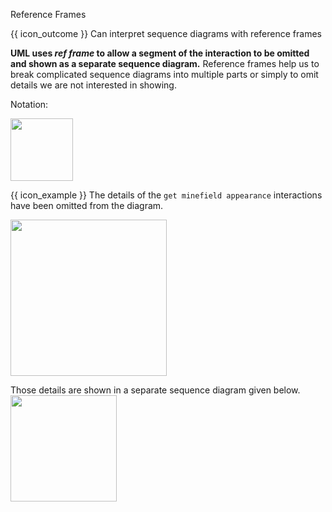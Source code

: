 <span id="title">Reference Frames</span>

<span id="prereqs"></span>

<span id="outcomes">{{ icon_outcome }} Can interpret sequence diagrams with reference frames</span>

<div id="body">

**UML uses _ref frame_ to allow a segment of the interaction to be omitted and shown as a separate sequence diagram.** Reference frames help us to break complicated sequence diagrams into multiple parts or simply to omit details we are not interested in showing.

Notation:

<img src="{{baseUrl}}/uml/sequenceDiagrams/referenceFrames/images/notation.png" height="100" />
<p/>

<box>

{{ icon_example }} The details of the `get minefield appearance` interactions have been omitted from the diagram.

<img src="{{baseUrl}}/uml/sequenceDiagrams/referenceFrames/images/playerTextLogic.png" height="250" />
<p/>

Those details are shown in a separate sequence diagram given below.<br>
<img src="{{baseUrl}}/uml/sequenceDiagrams/referenceFrames/images/textLogic.png" height="170" />
<p/>

</box>

</div>

<div id="extras">
</div>